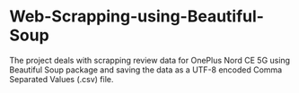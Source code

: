 # Web-Scrapping-using-Beautiful-Soup
The project deals with scrapping review data for OnePlus Nord CE 5G using Beautiful Soup package and saving the data as a UTF-8 encoded Comma Separated Values (.csv) file.
